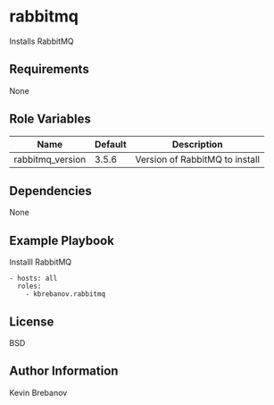 rabbitmq
========

Installs RabbitMQ

Requirements
------------

None

Role Variables
--------------

| Name             | Default | Description                    |
|------------------|---------|--------------------------------|
| rabbitmq_version | 3.5.6   | Version of RabbitMQ to install |

Dependencies
------------

None

Example Playbook
----------------

Installl RabbitMQ
```
- hosts: all
  roles:
    - kbrebanov.rabbitmq
```

License
-------

BSD

Author Information
------------------

Kevin Brebanov
